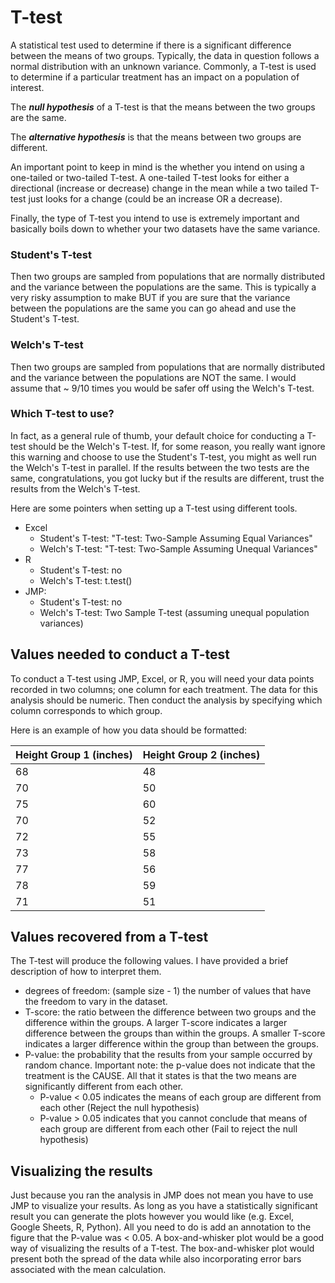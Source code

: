 # T-test

A statistical test used to determine if there is a significant difference between the means of two groups.
Typically, the data in question follows a normal distribution with an unknown variance.
Commonly, a T-test is used to determine if a particular treatment has an impact on a population of interest.

The ***null hypothesis*** of a T-test is that the means between the two groups are the same.

The ***alternative hypothesis*** is that the means between two groups are different.

An important point to keep in mind is the whether you intend on using a one-tailed or two-tailed T-test.
A one-tailed T-test looks for either a directional (increase or decrease) change in the mean while a two tailed T-test just looks for a change (could be an increase OR a decrease).

Finally, the type of T-test you intend to use is extremely important and basically boils down to whether your two datasets have the same variance.

### Student's T-test

Then two groups are sampled from populations that are normally distributed and the variance between the populations are the same.
This is typically a very risky assumption to make BUT if you are sure that the variance between the populations are the same you can go ahead and use the Student's T-test.

### Welch's T-test

Then two groups are sampled from populations that are normally distributed and the variance between the populations are NOT the same.
I would assume that ~ 9/10 times you would be safer off using the Welch's T-test.

### Which T-test to use?

In fact, as a general rule of thumb, your default choice for conducting a T-test should be the Welch's T-test.
If, for some reason, you really want ignore this warning and choose to use the Student's T-test, you might as well run the Welch's T-test in parallel.
If the results between the two tests are the same, congratulations, you got lucky but if the results are different, trust the results from the Welch's T-test.

Here are some pointers when setting up a T-test using different tools.
- Excel
  - Student's T-test: "T-test: Two-Sample Assuming Equal Variances"
  - Welch's T-test: "T-test: Two-Sample Assuming Unequal Variances"
- R
  - Student's T-test: no
  - Welch's T-test: t.test()
- JMP:
  - Student's T-test: no
  - Welch's T-test: Two Sample T-test (assuming unequal population variances)

## Values needed to conduct a T-test

To conduct a T-test using JMP, Excel, or R, you will need your data points recorded in two columns; one column for each treatment.
The data for this analysis should be numeric.
Then conduct the analysis by specifying which column corresponds to which group.

Here is an example of how you data should be formatted:

| Height Group 1 (inches) | Height Group 2 (inches)  |
| ----------------------- | ------------------------ |
| 68                      | 48                       |
| 70                      | 50                       |
| 75                      | 60                       |
| 70                      | 52                       |
| 72                      | 55                       |
| 73                      | 58                       |
| 77                      | 56                       |
| 78                      | 59                       |
| 71                      | 51                       |

## Values recovered from a T-test

The T-test will produce the following values. I have provided a brief description of how to interpret them.
- degrees of freedom: (sample size - 1) the number of values that have the freedom to vary in the dataset.
- T-score: the ratio between the difference between two groups and the difference within the groups. A larger T-score indicates a larger difference between the groups than within the groups. A smaller T-score indicates a larger difference within the group than between the groups.
- P-value: the probability that the results from your sample occurred by random chance. Important note: the p-value does not indicate that the treatment is the CAUSE. All that it states is that the two means are significantly different from each other.
  - P-value < 0.05 indicates the means of each group are different from each other (Reject the null hypothesis)
  - P-value > 0.05 indicates that you cannot conclude that means of each group are different from each other (Fail to reject the null hypothesis)

## Visualizing the results

Just because you ran the analysis in JMP does not mean you have to use JMP to visualize your results. As long as you have a statistically significant result you can generate the plots however you would like (e.g. Excel, Google Sheets, R, Python).
All you need to do is add an annotation to the figure that the P-value was < 0.05.
A box-and-whisker plot would be a good way of visualizing the results of a T-test.
The box-and-whisker plot would present both the spread of the data while also incorporating error bars associated with the mean calculation.

